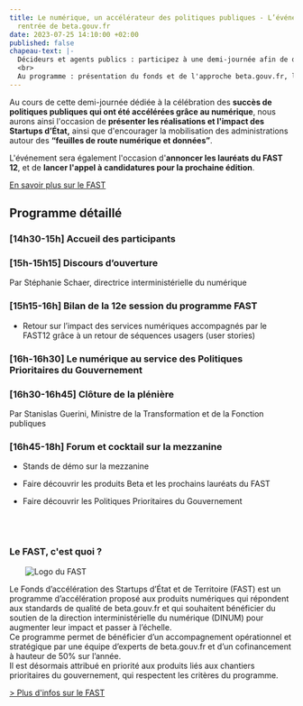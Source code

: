 ```yaml
---
title: Le numérique, un accélérateur des politiques publiques - L’événement de la
  rentrée de beta.gouv.fr
date: 2023-07-25 14:10:00 +02:00
published: false
chapeau-text: |-
  Décideurs et agents publics : participez à une demi-journée afin de découvrir les réalisations concrètes mises en place sur plusieurs politiques prioritaires notamment grâce au fonds d’accélération des Startups d’État et de territoires (FAST), piloté par beta.gouv.fr au sein de la DINUM.
  <br>
  Au programme : présentation du fonds et de l'approche beta.gouv.fr, l'influence du numérique au service des politiques prioritaires du gouvernement, bilan des réalisations et de l’impact des lauréats du FAST 12, annonce des lauréats du FAST 12, lancement du 13e appel à candidatures et pour finir un forum suivi d'un cocktail.
---
```


Au cours de cette demi-journée dédiée à la célébration des **succès de politiques publiques qui ont été accélérées grâce au numérique**, nous aurons ainsi l'occasion de **présenter les réalisations et l'impact des Startups d’État,** ainsi que d'encourager la mobilisation des administrations autour des **“feuilles de route numérique et données”**.

L'événement sera également l'occasion d'**annoncer les lauréats du FAST 12**, et de **lancer l'appel à candidatures pour la prochaine édition**. 

<div class="lien-important" style="margin-bottom:10px"> <p><a href="https://beta.gouv.fr/approche/fast">En savoir plus sur le FAST</a></p> </div>
 

## Programme détaillé
<h3 class="h4">[14h30-15h] <b>Accueil des participants</b></h3>

<h3 class="h4">[15h-15h15] <b>Discours d’ouverture</b></h3>
<p>Par Stéphanie Schaer, directrice interministérielle du numérique</p>

<h3 class="h4">[15h15-16h] <b>Bilan de la 12e session du programme FAST</b></h3>
<ul><li>Retour sur l’impact des services numériques accompagnés par le FAST12 grâce à un retour de séquences usagers (user stories)</li></ul>

<h3 class="h4">[16h-16h30] <b>Le numérique au service des Politiques Prioritaires du Gouvernement</b></h3>

<h3 class="h4">[16h30-16h45] <b>Clôture de la plénière</b></h3>
<p>Par Stanislas Guerini, Ministre de la Transformation et de la Fonction publiques</p>

<h3 class="h4">[16h45-18h] <b>Forum et cocktail sur la mezzanine</b></h3>
<ul><li>Stands de démo sur la mezzanine</li></ul>
<ul><li>Faire découvrir les produits Beta et les prochains lauréats du FAST</li></ul>
<ul><li>Faire découvrir les Politiques Prioritaires du Gouvernement</li></ul>
<br>

<div class="encadre noir" style="margin-bottom:40px"><h3 style="margin-top: 40px;">Le FAST, c'est quoi ?</h3>
<figure class="image-left" style="width: 30%; margin-right: 1em; margin-left: 2em;"> 
<img src="/uploads/FAST-800x430.jpg" alt="Logo du FAST">
</figure><p>Le Fonds d’accélération des Startups d’État et de Territoire (FAST) est un programme d’accélération proposé aux produits numériques qui répondent aux standards de qualité de beta.gouv.fr et qui souhaitent bénéficier du soutien de la direction interministérielle du numérique (DINUM) pour augmenter leur impact et passer à l’échelle.
<br>
Ce programme permet de bénéficier d’un accompagnement opérationnel et stratégique par une équipe d’experts de beta.gouv.fr et d’un cofinancement à hauteur de 50% sur l’année. 
<br>Il est désormais attribué en priorité aux produits liés aux chantiers prioritaires du gouvernement, qui respectent les critères du programme.</p>
<p><a href="https://beta.gouv.fr/approche/fast" title="Plus d'infos sur le FAST - Lien externe">> Plus d'infos sur le FAST</a></p>
</div>
